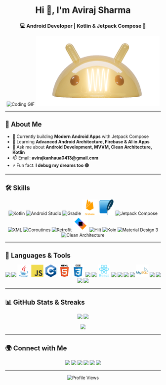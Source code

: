 <h1 align="center">Hi 👋, I'm Aviraj Sharma</h1>
<h3 align="center">💻 Android Developer | Kotlin & Jetpack Compose 🚀</h3>

<!-- Animated Banner -->
<p align="center">
  <img src="https://user-images.githubusercontent.com/74038190/212749171-b84692a8-2b04-4e3b-93ca-ac14705da224.gif" alt="Coding GIF" width="400" />
  <img src="assets/glow-droid.gif" alt="Android GIF" width="400" />
</p>

---

## 🌟 About Me
- 🔭 Currently building **Modern Android Apps** with Jetpack Compose  
- 🌱 Learning **Advanced Android Architecture, Firebase & AI in Apps**  
- 💬 Ask me about **Android Development, MVVM, Clean Architecture, Kotlin**  
- 📫 Email: **avirajkanhaua0413@gmail.com**  
- ⚡ Fun fact: **I debug my dreams too 😄**  

---
  
## 🛠 Skills
<p align="center">
  <img src="https://skillicons.dev/icons?i=kotlin" height="50" alt="Kotlin" />
  <img src="https://skillicons.dev/icons?i=androidstudio" height="50" alt="Android Studio" />
  <img src="https://skillicons.dev/icons?i=gradle" height="50" alt="Gradle" />
  <img src="https://raw.githubusercontent.com/devicons/devicon/master/icons/firebase/firebase-plain-wordmark.svg" height="50" alt="Firebase" />
  <img src="https://raw.githubusercontent.com/devicons/devicon/master/icons/sqlite/sqlite-original.svg" height="50" alt="SQLite" />
  <img src="https://logo.svgcdn.com/d/jetpackcompose-original-8x.png" height="50" alt="Jetpack Compose" />
  <img src="https://www.svgrepo.com/show/31053/xml.svg" height="50" alt="XML" />
  <img src="https://repository-images.githubusercontent.com/61722736/08e87280-62dc-11ea-8fed-a8a4a4ea865d" height="50" alt="Coroutines" />
  <img src="https://miro.medium.com/v2/resize:fit:1100/format:webp/1*CIsDiaiaq7Nc3FEoVKOT9g.jpeg" height="50" alt="Retrofit" />
  <img src="https://raw.githubusercontent.com/devicons/devicon/master/icons/ktor/ktor-original.svg" height="50" alt="Ktor" />
  <img src="https://miro.medium.com/v2/resize:fit:1100/format:webp/1*DiuL6RSGVIdsc1v91BiCMw.png" height="50" alt="Hilt" />
  <img src="https://insert-koin.io/img/koin_new_logo.png" height="50" alt="Koin" />
  <img src="https://upload.wikimedia.org/wikipedia/commons/thumb/c/c7/Google_Material_Design_Logo.svg/768px-Google_Material_Design_Logo.svg.png" height="50" alt="Material Design 3" />
  <img src="https://miro.medium.com/v2/resize:fit:1100/format:webp/1*CivXYnP52WqNlpoId3zFDA.png" height="50" alt="Clean Architecture" />
</p>

---

## 🧰 Languages & Tools  
<p align="center">
  <img src="https://developer.android.com/static/images/brand/android-head_3D.png" height="40" />
  <img src="https://www.vectorlogo.zone/logos/kotlinlang/kotlinlang-icon.svg" height="40" />
  <img src="https://raw.githubusercontent.com/devicons/devicon/master/icons/java/java-original.svg" height="40" />
  <img src="https://raw.githubusercontent.com/devicons/devicon/master/icons/javascript/javascript-original.svg" height="40" />
  <img src="https://raw.githubusercontent.com/devicons/devicon/master/icons/cplusplus/cplusplus-original.svg" height="40" />
  <img src="https://raw.githubusercontent.com/devicons/devicon/master/icons/html5/html5-original-wordmark.svg" height="40" />
  <img src="https://raw.githubusercontent.com/devicons/devicon/master/icons/css3/css3-original-wordmark.svg" height="40" />
  <img src="https://upload.wikimedia.org/wikipedia/commons/thumb/b/b2/Bootstrap_logo.svg/2560px-Bootstrap_logo.svg.png" height="40" />
  <img src="https://encrypted-tbn0.gstatic.com/images?q=tbn:ANd9GcTeKPw4CK4jcH7udsFHZdiB3iIOuI3fUCsxUZosXy4Y1yd25NA-dzCBPrSDIhg1BwObl3w&usqp=CAU" height="40" />
  <img src="https://raw.githubusercontent.com/devicons/devicon/master/icons/react/react-original-wordmark.svg" height="40" />
  <img src="https://www.vectorlogo.zone/logos/figma/figma-icon.svg" height="40" />
   <img src="https://res.cloudinary.com/topaitools/image/upload/v1/logos/gedm9vriipr8uvdthygg?_a=BAMClqTE0/m/1000x593/filters:format(jpg)" height="40" />
  <img src="https://www.vectorlogo.zone/logos/firebase/firebase-icon.svg" height="40" />
  <img src="https://www.vectorlogo.zone/logos/git-scm/git-scm-icon.svg" height="40" />
  <img src="https://raw.githubusercontent.com/devicons/devicon/master/icons/mysql/mysql-original-wordmark.svg" height="40" />
  <img src="https://www.vectorlogo.zone/logos/getpostman/getpostman-icon.svg" height="40" />
  <img src="https://github.githubassets.com/assets/GitHub-Mark-ea2971cee799.png" height="40" />
  <img src="https://upload.wikimedia.org/wikipedia/commons/thumb/9/9c/IntelliJ_IDEA_Icon.svg/2048px-IntelliJ_IDEA_Icon.svg.png" height="40" />
  <img src="https://upload.wikimedia.org/wikipedia/commons/thumb/9/9a/Visual_Studio_Code_1.35_icon.svg/2048px-Visual_Studio_Code_1.35_icon.svg.png" height="40" />
  
  
</p>

---

## 📊 GitHub Stats & Streaks  
<p align="center">
  <img src="https://github-readme-stats.vercel.app/api?username=aviirajsharma&show_icons=true&theme=tokyonight" height="170" />
  <img src="https://github-readme-streak-stats.herokuapp.com/?user=aviirajsharma&theme=tokyonight" height="170" />
</p>

<p align="center">
  <img src="https://github-readme-stats.vercel.app/api/top-langs/?username=aviirajsharma&layout=compact&theme=tokyonight" height="150" />
</p>

---

## 🌍 Connect with Me  
<p align="center">
  <a href="https://dev.to/aviirajsharma" target="blank"><img src="https://raw.githubusercontent.com/rahuldkjain/github-profile-readme-generator/master/src/images/icons/Social/devto.svg" height="40" /></a>
  <a href="https://x.com/aviiraj_sharma" target="blank"><img src="https://img.freepik.com/free-vector/new-2023-twitter-logo-x-icon-design_1017-45418.jpg?w=360" height="40" /></a>
  <a href="https://linkedin.com/in/avirajsharma" target="blank"><img src="https://raw.githubusercontent.com/rahuldkjain/github-profile-readme-generator/master/src/images/icons/Social/linked-in-alt.svg" height="40" /></a>
  <a href="https://medium.com/@aviirajsharma" target="blank"><img src="https://encrypted-tbn0.gstatic.com/images?q=tbn:ANd9GcQn8lWIctmtcu0NSfJjglfEPLvqMM0_he90_qpZcE6ejQzaa9mlydS3ZR5_dxaYATuOTNY&usqp=CAU" height="40" /></a>
  <a href="https://www.leetcode.com/aviraj_sharma" target="blank"><img src="https://raw.githubusercontent.com/rahuldkjain/github-profile-readme-generator/master/src/images/icons/Social/leet-code.svg" height="40" /></a>
  <a href="mailto:avirajkanhaua0413@gmail.com"><img src="https://blog.gimm.io/wp-content/uploads/2022/11/gmail-logo.png" width="45" /></a>
</p>

---

<p align="center"> 
  <img src="https://komarev.com/ghpvc/?username=aviirajsharma&label=Profile%20views&color=0e75b6&style=flat" alt="Profile Views" /> 
</p>

